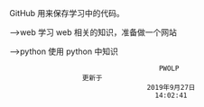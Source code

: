 
GitHub 用来保存学习中的代码。

-->web   学习 web 相关的知识，准备做一个网站

-->python    使用 python 中知识



                                         PWOLP	
					  更新于
                                      2019年9月27日 
                                        14:02:41    
				  
